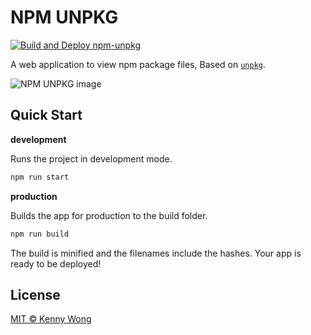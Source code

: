 NPM UNPKG
===

[![Build and Deploy npm-unpkg](https://github.com/uiwjs/npm-unpkg/workflows/Build%20and%20Deploy%20npm-unpkg/badge.svg)](https://github.com/uiwjs/npm-unpkg/actions)

A web application to view npm package files, Based on [`unpkg`](https://unpkg.com/).

![NPM UNPKG image](https://user-images.githubusercontent.com/1680273/133931122-784be24e-e56a-46b5-834f-50e62726fb99.png)

## Quick Start

**development**

Runs the project in development mode.  

```bash
npm run start
```

**production**

Builds the app for production to the build folder.

```bash
npm run build
```

The build is minified and the filenames include the hashes.
Your app is ready to be deployed!

## License

[MIT © Kenny Wong](https://github.com/kktjs/kkt/blob/master/LICENSE)
